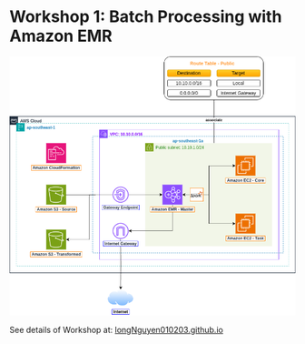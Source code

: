 # Workshop 1: Batch Processing with Amazon EMR

![image](./Images/AWS-DE-Diagram.drawio.png)

See details of Workshop at: [longNguyen010203.github.io](https://longnguyen010203.github.io/)